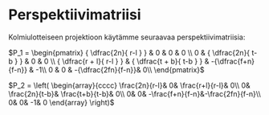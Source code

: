 
# Perspektiivimatriisi

Kolmiulotteiseen projektioon käytämme seuraavaa perspektiivimatriisia:

$P_1 = \begin{pmatrix}
{ \dfrac{2n}{ r-l } } & 0 & 0 & 0 \\
0 & { \dfrac{2n}{ t-b } } & 0 & 0 \\
{ \dfrac{r + l}{ r-l } } & { \dfrac{t + b}{ t-b } } & -{\dfrac{f+n}{f-n}} & -1\\
0 & 0 & -{\dfrac{2fn}{f-n}}& 0\\
\end{pmatrix}$

$P_2 = \left(
\begin{array}{cccc}
\frac{2n}{r-l}&        0&  \frac{r+l}{r-l}&         0\\
0& \frac{2n}{t-b}&  \frac{t+b}{t-b}&         0\\
0&        0& -\frac{f+n}{f-n}&-\frac{2fn}{f-n}\\
0&       0&           -1&         0
\end{array}
\right)$



